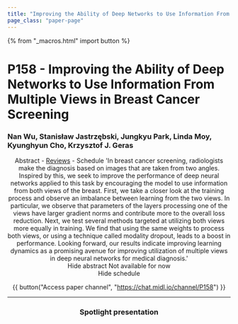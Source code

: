 ```yaml
---
title: "Improving the Ability of Deep Networks to Use Information From Multiple Views in Breast Cancer Screening"
page_class: "paper-page"
---
```


{% from "_macros.html" import button %}

# P158 - Improving the Ability of Deep Networks to Use Information From Multiple Views in Breast Cancer Screening


### Nan Wu, Stanisław Jastrzębski, Jungkyu Park, Linda Moy, Kyunghyun Cho, Krzysztof J. Geras

<center><a class="toggle_visibility" data-selector=".paper_abstract" data-level="3">Abstract</a>
        - <a href="https://openreview.net/forum?id=aD86B9pZ6u">Reviews</a>
        - <a class="toggle_visibility" data-selector=".paper_qa" data-level="3">Schedule</a>

<span class="paper_abstract">
        'In breast cancer screening, radiologists make the diagnosis based on images that are taken from two angles. Inspired by this, we seek to improve the performance of deep neural networks applied to this task by encouraging the model to use information from both views of the breast. First, we take a closer look at the training process and observe an imbalance between learning from the two views. In particular, we observe that parameters of the layers processing one of the views have larger gradient norms and contribute more to the overall loss reduction. Next, we test several methods targeted at utilizing both views more equally in training. We find that using the same weights to process both views, or using a technique called modality dropout, leads to a boost in performance. Looking forward, our results indicate improving learning dynamics as a promising avenue for improving utilization of multiple views in deep neural networks for medical diagnosis.'
        <span class="actions">
  <br/>
  <a class="toggle_visibility" data-level="2">Hide abstract</a></span>
</span>

<span class="paper_qa">
        Not available for now
        <br/>
        <span class="actions"><a class="toggle_visibility" data-level="2">Hide schedule</a></span>
</span>

{{ button("Access paper channel", "https://chat.midl.io/channel/P158") }}

---

### Spotlight presentation
